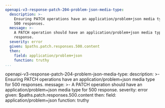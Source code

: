 ```yaml
---
openapi-v3-response-patch-204-problem-json-media-type:
  description: >-
    Ensuring PATCH operations have an application/problem+json media type for
    500 responses.
  message: >-
    A PATCH operation should have an application/problem+json media type for 500
    response.
  severity: error
  given: $paths.patch.responses.500.content
  then:
    field: application/problem+json
    function: truthy
...
```

openapi-v3-response-patch-204-problem-json-media-type:
  description: >-
    Ensuring PATCH operations have an application/problem+json media type for
    500 responses.
  message: >-
    A PATCH operation should have an application/problem+json media type for 500
    response.
  severity: error
  given: $paths.patch.responses.500.content
  then:
    field: application/problem+json
    function: truthy
